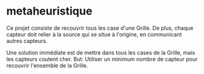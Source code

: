# metaheuristique

Ce projet consiste de recouvrir tous les case d'une Grille.
De plus, chaque capteur doit relier à la source qui se situe à l'origine, en communicant autres capteurs.

Une solution immédiate est de mettre dans tous les cases de la Grille, mais les capteurs coutent cher.
But: Utiliser un minimum nombre de capteur pour recouvrir l'ensemble de la Grille.
